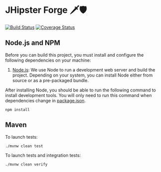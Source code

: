 # JHipster Forge 🗡🛡

[![Build Status][github-actions-jhforge-image]][github-actions-url]
[![Coverage Status][codecov-image]][codecov-url]

## Node.js and NPM

Before you can build this project, you must install and configure the following dependencies on your machine:

1. [Node.js](https://nodejs.org/): We use Node to run a development web server and build the project.
   Depending on your system, you can install Node either from source or as a pre-packaged bundle.

After installing Node, you should be able to run the following command to install development tools.
You will only need to run this command when dependencies change in [package.json](package.json).

```
npm install
```

## Maven

To launch tests:

```
./mvnw clean test
```

To launch tests and integration tests:

```
./mvnw clean verify
```

[github-actions-jhforge-image]: https://github.com/pascalgrimaud/jhipster-forge/workflows/build/badge.svg
[github-actions-url]: https://github.com/pascalgrimaud/jhipster-forge/actions
[codecov-image]: https://codecov.io/gh/pascalgrimaud/jhipster-forge/branch/main/graph/badge.svg?token=TGYTFIF15C
[codecov-url]: https://codecov.io/gh/pascalgrimaud/jhipster-forge

<!-- jhipster-needle-readme -->
